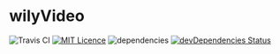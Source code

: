 # wilyVideo
![Travis CI](https://travis-ci.org/wilywallabies/wilyVideo.svg?branch=dev)
[![MIT Licence](https://badges.frapsoft.com/os/mit/mit.svg?v=103)](https://opensource.org/licenses/mit-license.php)
![dependencies](https://david-dm.org/wilywallabies/wilyVideo.svg)
[![devDependencies Status](https://david-dm.org/wilywallabies/wilyVideo/dev-status.svg)](https://david-dm.org/wilywallabies/wilyVideo?type=dev)
